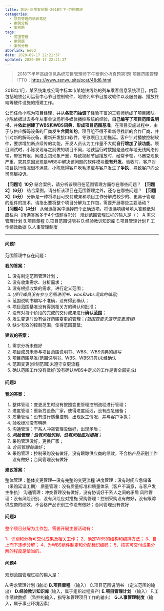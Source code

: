 ```yaml
---
title: 笔记-高项案例题-2018年下-范围管理
categories:
  - 项目管理的培训笔记
  - 案例分析
  - 案例题
tags:
  - 范围管理
  - 案例题
  - 案例分析
abbrlink: 6e6d
date: 2020-09-17 22:21:37
updated: 2020-09-17 22:21:37
---
```



>2018下半年高级信息系统项目管理师下午案例分析真题第1题
>项目范围管理ITTO：<https://www.zenwu.site/post/48d6.html>

2018年1月，某系统集成公司中标本市某地铁线路的列车乘客信息系统项目，内容包括地铁公司运营中心节目控制软件、地铁列车节目接收软件以及服务器、播放终端等硬件设施的搭建工作。

公司任命小陈为项目经理，并从**各部门抽调**了经验丰富的工程师组成了项目团队。小陈依据过去多年从事会议场所多媒体播控系统的经验，**自己编写了项目范围说明书**，并**依此创建了WBS和WBS词典**，**形成项目范围基准**。在项目实施过程中，由于与供应解码设备的厂商发生**合同纠纷**，项目组不得不重新寻找新的合作厂商，并针对新的解码设备，重新开发接口软件，导致项目工期拖延。客户针对播放控制软件，要求增加断点续传的功能，开发人员认为工作量不大就**自行增加了该功能**。项目测试时，小陈发现与之前做的项目不同，地铁运行时数据是通过车地无线网络传输，带宽有限，网络丢包现象严重，导致视频节目播放时，经常卡顿，马赛克现象严重，究其原因发现是WBS中解决该问题的软件模块**没有开发**。验收时，客户对项目执行情况很不满意，小陈觉得客户吹毛求疵与客户发生了**争执**，导致客户向公司高层投诉。

**【问题1】10分**
结合案例，请分析该项目在范围管理方面存在哪些问题？
**【问题2】（6分）**
结合案例，请分析该项目在范围管理之外，还存在哪些问题？
**【问题3】（5分）**
分解是一种将项目可交付成果和项目工作分解成较少的、更易于管理的组件的技术，请指出要将整个项目分解为工作包，需要开展哪些主要活动？
**【问题4】（4分）**
从候选答案中选择四个正确选项，将该选项编号填入答题纸对应栏内（所选答案多于4个该题得0分）
规划范围管理过程的输入是（   ）
A.需求管理计划
B.项目章程
C.项目范围说明书
D.经验教训知识库
E.项目管理计划
F.工作绩效数据
G.人事管理制度

<!-- more -->

---

#### 问题1

范围管理中存在问题：

**我的答案：**

1. 没有制定范围管理计划；
2. 没有收集需求、分析需求；
3. 没有根据收集的需求，进行定义范围；
4. *(项目成员没有参与范围说明书、wbs和wbs词典的编写)*
5. 范围说明书编写不准确，没有得到确认；
6. 项目范围基准没有得到相关方的确认和批准；
7. 没有对每个阶段的完成的交付成果进行**确认范围**；
8. 发生变更时没有做好范围变更的管理；*(范围变更未遵守变更流程)*
9. 缺少有效的控制范围，使得范围蔓延;

**建议的答案：**

1. 需求分析未做好
2. 项目成员未参与项目范围说明书、WBS、WBS词典的编写
3. 项目范围基准(范围说明书、WBS、WBS词典)未经确认
4. 范围变更(控制范围)未遵守变更流程
5. 确认范围工作没有做好(没有确认WBS中定义的工作是否全部完成)

#### 问题2

**我的答案：**

1. 整体管理：变更发生时没有按照变更管理控制流程进行管理；
2. 进度管理：重新找设备厂家，使得进度延迟，没有应急储备；
3. 质量管理：没有进行质量控制，出现返工情况，并与客户争执；
4. 验收标准没有明确
5. 沟通管理：干系人冲突管理没做好，出现矛盾；
6. ***风险管理：没有风险识别、没有风险应对措施；***
7. 采购管理没好，更换厂家；
8. *合同管理每做好*；
9. 采购管理：控制采购没有做好，没有跟踪供应商的绩效，不合格产品识别工作没有做好；合同管理没有做好

**建议答案：**

整体管理：整体变更管理—没有完整的变更流程
进度管理：没有时间应急储备（采购延误工期）
质量管理：没有质量标准和质量体系（客户不满意，与客户发生争执）
沟通管理：冲突管理没有做好，没有协调好干系人之间的矛盾
风险管理：没有风险识别、没有风险应对措施
采购管理：控制采购没有做好，没有跟踪供应商的绩效，不合格产品识别工作没有做好；合同管理没有做好

#### 问题3

<div style='color:red'>整个项目分解为工作包，需要开展主要活动有：

1、识别和分析可交付成果及相关工作；
2、确定WBS的结构和编排方法；
3、自上而下逐步分解；
4、为WBS组件制定和分配标识编码；
5、核实可交付成果分解的程度是恰当的。
</div>

#### 问题4

规划范围管理过程的输入是：

A.需求管理计划 (输出)
**B.项目章程** （输入）
C.项目范围说明书 （定义范围的输出）
**D.经验教训知识库** (输入，属于组织过程资产)
**E.项目管理计划** （输入）
F.工作绩效数据 （监控的输入，指导和管理项目工作的输出）
**G.人事管理制度**（输入，属于事业环境因素）
